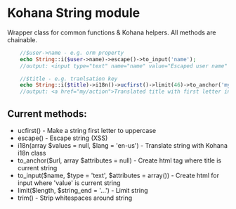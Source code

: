 Kohana String module
====================

Wrapper class for common functions & Kohana helpers.
All methods are chainable.

```php
    //$user->name - e.g. orm property
    echo String::i($user->name)->escape()->to_input('name');
    //output: <input type="text" name="name" value="Escaped user name" />

    //$title - e.g. tranlsation key
    echo String::i($title)->i18n()->ucfirst()->limit(46)->to_anchor('my/action');
    //output: <a href="my/action">Translated title with first letter in upperca...</a>
```

Current methods:
----------------

* ucfirst() - Make a string first letter to uppercase
* escape()  - Escape string (XSS)
* i18n(array $values = null, $lang = 'en-us')   - Translate string with Kohana i18n class
* to_anchor($url, array $attributes = null)     - Create html <a> tag where title is current string
* to_input($name, $type = 'text', $attributes = array()) - Create html for input where 'value' is current string
* limit($length, $string_end = '...') - Limit string
* trim() - Strip whitespaces around string

